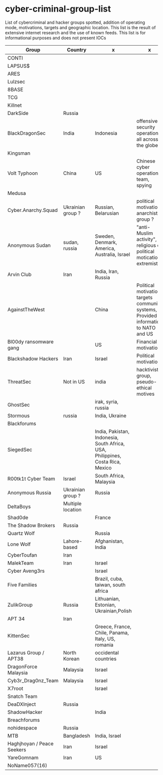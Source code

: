 # cyber-criminal-group-list
List of cybercriminal and hacker groups spotted, addition of operating mode, motivations, targets and geographic location. This list is the result of extensive internet research and the use of known feeds. This list is for informational purposes and does not present IOCs



| Group | Country | x | x | x | x | x |
| --- | --- |--- | --- | --- | --- | --- |
| CONTI | | |
| LAPSUS$ | | |
| ARES | | |
| Lulzsec | | |
| 8BASE | | |
| TCG | | |
| Killnet | | |
| DarkSide | Russia | |
| BlackDragonSec | India | Indonesia | offensive security operations all across the globe
| Kingsman | | |
| Volt Typhoon | China | US | Chinese cyber operation team, spying
| Medusa | | |
| Cyber.Anarchy.Squad | Ukrainian group ? | Russian, Belarusian | political motivation, anarchist group ? 
| Anonymous Sudan | sudan, russia | Sweden, Denmark, America, Australia, Israel | "anti-Muslim activity", religious or political motication, extremist ? 
| Arvin Club | Iran | India, Iran, Russia |
| AgainstTheWest | | China | Political motivation, targets communist systems, Provided information to NATO and US
| Bl00dy ransomware gang | | US | Financial motivation
| Blackshadow Hackers | Iran | Israel | Political motivation
| ThreatSec | Not in US | india | hacktivist group, pseudo-ethical motives
| GhostSec | | irak, syria, russia |
| Stormous | russia | India, Ukraine |
| Blackforums | | |
| SiegedSec | | India, Pakistan, Indonesia, South Africa, USA, Philippines, Costa Rica, Mexico |
| R00tk1t Cyber Team | Israel | South Africa, Malaysia |
| Anonymous Russia | Ukrainian group ? | Russia |
| DeltaBoys | Multiple location | |
| Shad0de | | France |
| The Shadow Brokers | Russia | |
| Quartz Wolf | | Russia |
| Lone Wolf | Lahore-based | Afghanistan, India |
| CyberToufan | Iran | |
| MalekTeam | Iran | Israel |
| Cyber Aveng3rs | | Israel |
| Five Families | | Brazil, cuba, taiwan, south africa |
| ZulikGroup | Russia | Lithuanian, Estonian, Ukrainian,Polish |
| APT 34 | Iran | |
| KittenSec | | Greece, France, Chile, Panama, Italy, US, romania |
| Lazarus Group / APT38 | North Korean | occidental countries |
| DragonForce Malaysia | Malaysia | Israel |
| Cyb3r_Drag0nz_Team | Malaysia | Israel |
| X7root | | Israel |
| Snatch Team | | |
| DeaDXInject | Russia | |
| ShadowHacker | | India |
| Breachforums | | |
| nohidespace | Russia | |
| MTB | Bangladesh | India, Israel |
| Haghjhoyan / Peace Seekers | Iran | Israel |
| YareGomnam | Iran | US |
| NoName057(16) | | |
